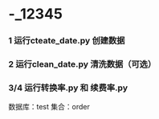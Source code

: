 # -_12345
### 1 运行cteate_date.py 创建数据
### 2 运行clean_date.py 清洗数据（可选）
### 3/4 运行转换率.py 和 续费率.py

数据库：test
集合：order
